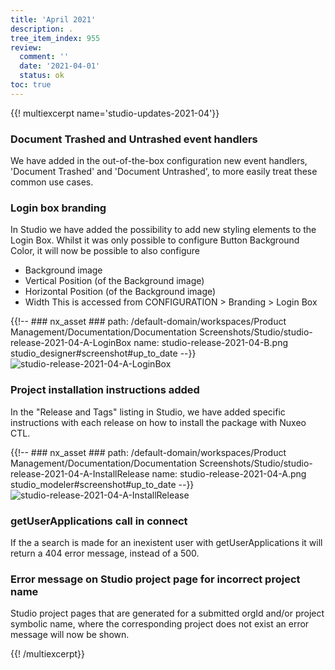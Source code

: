 ```yaml
---
title: 'April 2021'
description: .
tree_item_index: 955
review:
  comment: ''
  date: '2021-04-01'
  status: ok
toc: true
---
```


{{! multiexcerpt name='studio-updates-2021-04'}}

### Document Trashed and Untrashed event handlers
We have added in the out-of-the-box configuration new event handlers, 'Document Trashed' and 'Document Untrashed', to more easily treat these common use cases.

### Login box branding
In Studio we have added the possibility to add new styling elements to the Login Box. Whilst it was only possible to configure Button Background Color, it will now be possible to also configure
- Background image
- Vertical Position (of the Background image)
- Horizontal Position (of the Background image)
- Width
This is accessed from CONFIGURATION > Branding > Login Box

{{!--     ### nx_asset ###
    path: /default-domain/workspaces/Product Management/Documentation/Documentation Screenshots/Studio/studio-release-2021-04-A-LoginBox
    name: studio-release-2021-04-B.png
    studio_designer#screenshot#up_to_date
--}}
![studio-release-2021-04-A-LoginBox](nx_asset://0dae0dc1-fcd8-4b75-8e28-046ba0e261b7)

### Project installation instructions added
In the "Release and Tags" listing in Studio, we have added specific instructions with each release on how to install the package with Nuxeo CTL.

{{!--     ### nx_asset ###
    path: /default-domain/workspaces/Product Management/Documentation/Documentation Screenshots/Studio/studio-release-2021-04-A-InstallRelease
    name: studio-release-2021-04-A.png
    studio_modeler#screenshot#up_to_date
--}}
![studio-release-2021-04-A-InstallRelease](nx_asset://e98aa8a5-6555-4edf-b692-f93ba79e8929)

### getUserApplications call in connect
If the a search is made for an inexistent user with getUserApplications it will return a 404 error message, instead of a 500.

### Error message on Studio project page for incorrect project name
Studio project pages that are generated for a submitted orgId and/or project symbolic name, where the corresponding project does not exist an error message will now be shown.


{{! /multiexcerpt}}
<br/><br/>
